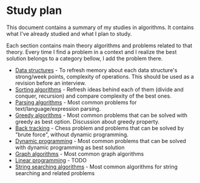 # Study plan

This document contains a summary of my studies in algorithms. It contains what I've already studied and what I plan to study.

Each section contains main theory algorithms and problems related to that theory. Every time I find a problem in a context and I realize the best solution belongs to a category bellow, I add the problem there.

* [Data structures](data_structures/data_structures.md) - To refresh memory about each data structure's strong/week points, complexity of operations. This should be used as a revision before an interview.
* [Sorting algorithms](sorting/sorting_algorithms.md) - Refresh ideas behind each of them (divide and conquer, recursion) and compare complexity of the best ones.
* [Parsing algorithms](parsing/parsing_algorithms.md) - Most common problems for text/language/expression parsing.
* [Greedy algorithms](greedy/greedy_algorithms.md) - Most common problems that can be solved with greedy as best option. Discussion about greedy property.
* [Back tracking](back_tracking/back_tracking.md) - Chess problem and problems that can be solved by "brute force", without dynamic programming.
* [Dynamic programming](dynamic_prog/dynamic_programming.md) - Most common problems that can be solved with dynamic programming as best solution
* [Graph algorithms](graph/graph_algorithms.md) - Most common graph algorithms
* [Linear programming](linear/linear_programming.md) - TODO
* [String searching algorithms](string_searching/string_searching.md) - Most common algorithms for string searching and related problems



